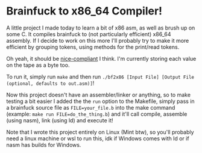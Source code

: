 # Brainfuck to x86_64 Compiler!
A little project I made today to learn a bit of x86 asm, as well as brush up on some C. It compiles brainfuck to (not particularly efficient) x86_64 assembly. If I decide to work on this more I'll probably try to make it more efficient by grouping tokens, using methods for the print/read tokens.

Oh yeah, it should be [nice-compliant](https://www.muppetlabs.com/~breadbox/bf/standards.html) I think. I'm currently storing each value on the tape as a byte too.

To run it, simply run `make` and then run `./bf2x86 [Input File] [Output File (optional, defaults to out.asm)]`!

Now this project doesn't have an assembler/linker or anything, so to make testing a bit easier I added the the `run` option to the Makefile, simply pass in a brainfuck source file as `FILE=your_file.b` into the make command (example: `make run FILE=do_the_thing.b`) and it'll call compile, assemble (using nasm), link (using ld) and execute it!

Note that I wrote this project entirely on Linux (Mint btw), so you'll probably need a linux machine or wsl to run this, idk if Windows comes with ld or if nasm has builds for Windows.